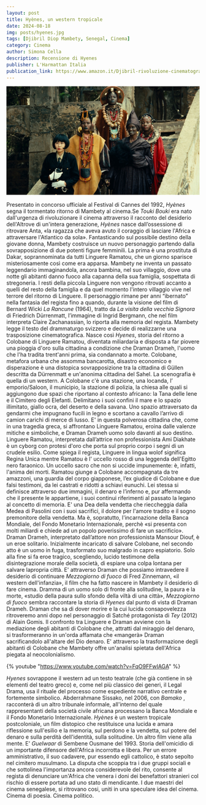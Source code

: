 ```yaml
---
layout: post
title: Hyènes, un western tropicale
date: 2024-08-18
img: posts/hyenes.jpg
tags: [Djibril Diop Mambety, Senegal, Cinema]
category: Cinema
author: Simona Cella
description: Recensione di Hyenes
publisher: L'Harmattan Italia
publication_link: https://www.amazon.it/Djibril-rivoluzione-cinematografica-visionario-senegalese/dp/8878923605
---
```


![Ramatou e le amazzoni](./assets/img/posts/hyenes2.jpg)

Presentato in concorso ufficiale al Festival di Cannes del 1992, _Hyènes_ segna il tormentato ritorno di Mambety al cinema.Se _Touki Bouki_ era nato dall'urgenza di rivoluzionare il cinema attraverso il racconto del desiderio dell'Altrove di un'intera generazione, _Hyènes_ nasce dall’ossessione di ritrovare Anta, «la ragazza che aveva avuto il coraggio di lasciare l'Africa e attraversare l'Atlantico da sola». 
Fantasticando sul possibile destino della giovane donna, Mambety costruisce un nuovo personaggio partendo dalla sovrapposizione di due potenti figure femminili. La prima è una prostituta di Dakar, soprannominata da tutti Linguere Ramatou, che un giorno sparisce misteriosamente così come era apparsa. Mambety ne inventa un passato leggendario immaginandola, ancora bambina, nel suo villaggio, dove una notte gli abitanti danno fuoco alla capanna della sua famiglia, sospettata di stregoneria. I resti della piccola Linguere non vengono ritrovati accanto a quelli del resto della famiglia e da quel momento l'intero villaggio vive nel terrore del ritorno di Linguere. Il personaggio rimane per anni “ibernato” nella fantasia del regista fino a quando, durante la visione del film di Bernard Wicki _La Rancune_ (1964), tratto da _La visita della vecchia Signora_ di Friedrich Dürrenmatt, l’immagine di Ingrid Bergmann, che nel film interpreta Claire Zachanassian, lo riporta alla memoria del regista. Mambety legge il testo del drammaturgo svizzero e decide di realizzarne una trasposizione cinematografica. 
Nasce così _Hyenes_, storia del ritorno a Colobane di Linguere Ramatou, diventata miliardaria e disposta a far piovere una pioggia d'oro sulla cittadina a condizione che Draman Drameh, l'uomo che l'ha tradita trent'anni prima, sia condannato a morte. Colobane, metafora urbana che assomma bancarotta, disastro economico e disperazione è una distopica sovrapposizione tra la cittadina di Güllen descritta da Dürrenmatt e un'anonima cittadina del Sahel. La scenografia è quella di un western. A Colobane c'è una stazione, una locanda, l’ emporio/Saloon, il municipio, la stazione di polizia, la chiesa alle quali si aggiungono due spazi che riportano al contesto africano: la Tana delle Iene e il Cimitero degli Elefanti. Delimitano i suoi confini il mare e lo spazio illimitato, giallo ocra, del deserto e della savana. Uno spazio attraversato da gendarmi che impugnano fucili in legno e scortano a cavallo l’arrivo di camion carichi di merce di lusso. E' in questa polverosa cittadina che, come in una tragedia greca, si affrontano Linguere Ramatou, eroina dalle valenze mitiche e simboliche, e Draman Drameh uomo solo davanti al suo destino. 
Linguere Ramatou, interpretata dall’attrice non professionista Ami Diakhate è un cyborg con protesi d'oro che porta sul proprio corpo i segni di un crudele esilio. Come spiega il regista, Linguere in lingua wolof significa Regina Unica mentre Ramatou è l' uccello rosso di una leggenda dell'Egitto nero faraonico. Un uccello sacro che non si uccide impunemente: è, infatti, l'anima dei morti. Ramatou giunge a Colobane accompagnata da tre amazzoni, una guardia del corpo giapponese, l’ex giudice di Colobane e due falsi testimoni, da lei castrati e ridotti a schiavi eunuchi. Lei stessa si definisce attraverso due immagini, il denaro e l’inferno e, pur affermando che il presente le appartiene, i suoi continui riferimenti al passato la legano al concetto di memoria. E' una Dea della vendetta che rieccheggia dalla Medea di Pasolini con i suoi sacrifici, il dolore per l'amore tradito e il sogno premonitore della vendetta. Ma è, sopratutto, l'incarnazione della Banca Mondiale, del Fondo Monetario Internazionale, perchè «si presenta con molti miliardi e chiede ad un popolo poverissimo di fare un sacrificio».
Draman Drameh, interpretato dall’attore non professionista Mansour Diouf, è un eroe solitario. Inizialmente incaricato di salvare Colobane, nel secondo atto è un uomo in fuga, trasformato suo malgrado in capro espiatorio. Solo alla fine si fa eroe tragico, scegliendo, lucido testimone della disintegrazione morale della società, di espiare una colpa lontana per salvare lapropria città. E' attraverso Draman che possiamo intravedere il desiderio di continuare _Mezzogiorno di fuoco_ di Fred Zinnemann, «il western dell'infanzia», il film che ha fatto nascere in Mambety il desiderio di fare cinema. Dramma di un uomo solo di fronte alla solitudine, la paura e la morte, «studio della paura sullo sfondo della viltà di una città», _Mezzogiorno di fuoco_ sembra raccontare la storia di _Hyenes_ dal punto di vista di Draman Drameh. Draman che sa di dover morire e la cui lucida consapovelezza ritroveremo anni dopo nel personaggio di Satché protagonista di _Tey_ (2012) di Alain Gomis. 
Il confronto tra Linguere e Draman avviene con la mediazione degli abitanti di Colobane che, attratti dal miraggio del denaro, si trasformeranno in un'orda affamata che «mangerà» Draman sacrificandolo all'altare del Dio denaro. E' attraverso la trasformazione degli abitanti di Colobane che Mambety offre un'analisi spietata dell'Africa piegata al neocolonialismo.

{% youtube "https://www.youtube.com/watch?v=FqO9FFwIAGA" %}

_Hyenes_ sovrappone il western ad un testo teatrale (che già contiene in sè elementi del teatro greco) e, come nel più classico dei generi, il Legal Drama, usa il rituale del processo come espediente narrativo centrale e fortemente simbolico. Abderrahmane Sissako, nel 2006, con _Bamako_ , racconterà di un altro tribunale informale, all'interno del quale rappresentanti della società civile africana processano la Banca Mondiale e il Fondo Monetario Internazionale.
_Hyènes_ è un western tropicale postcoloniale, un film distopico che restituisce una lucida e amara riflessione sull'esilio e la memoria, sul perdono e la vendetta, sul potere del denaro e sulla perdità dell'identità, sulla solitudine.
Un altro film viene alla mente. E' _Guelwaar_ di Sembene Ousmane del 1993. Storia dell'omicidio di un importante difensore dell'Africa incorrotta e libera. Per un errore amministrativo, il suo cadavere, pur essendo egli cattolico, è stato sepolto nel cimitero musulmano. La disputa che scoppia tra i due gruppi sociali e che sottolinea l'importanza ancora considerevole del rito, consente al regista di denunciare un'Africa che venera i doni dei benefattori stranieri col rischio di essere portata ad uno stato di mendicante.
I due maestri del cinema senegalese, si ritrovano cosi, uniti in una speculare idea del cinema. Cinema di poesia. Cinema politico.
